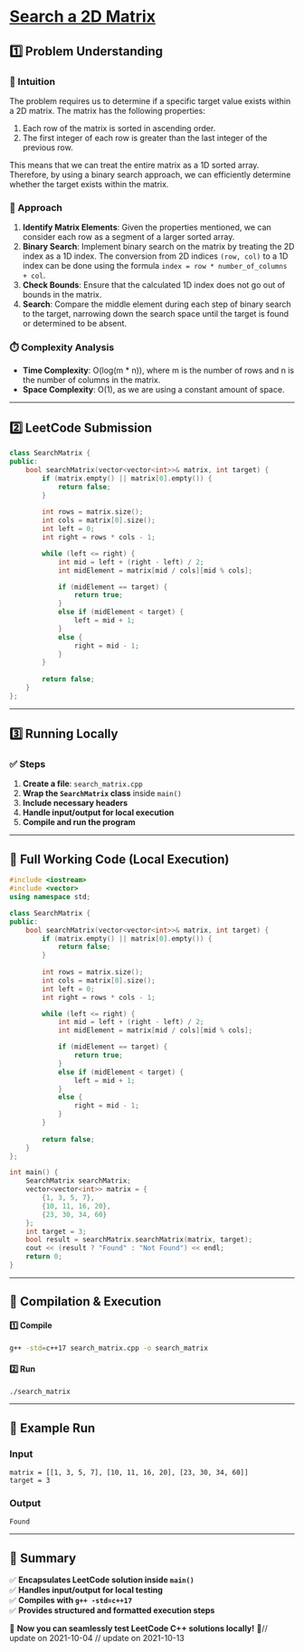 # **[Search a 2D Matrix](https://leetcode.com/problems/search-a-2d-matrix/description/)**  

## **1️⃣ Problem Understanding**  
### **📌 Intuition**  
The problem requires us to determine if a specific target value exists within a 2D matrix. The matrix has the following properties:
1. Each row of the matrix is sorted in ascending order.
2. The first integer of each row is greater than the last integer of the previous row.

This means that we can treat the entire matrix as a 1D sorted array. Therefore, by using a binary search approach, we can efficiently determine whether the target exists within the matrix.

### **🚀 Approach**  
1. **Identify Matrix Elements**: Given the properties mentioned, we can consider each row as a segment of a larger sorted array.
2. **Binary Search**: Implement binary search on the matrix by treating the 2D index as a 1D index. The conversion from 2D indices `(row, col)` to a 1D index can be done using the formula `index = row * number_of_columns + col`.
3. **Check Bounds**: Ensure that the calculated 1D index does not go out of bounds in the matrix.
4. **Search**: Compare the middle element during each step of binary search to the target, narrowing down the search space until the target is found or determined to be absent.

### **⏱️ Complexity Analysis**  
- **Time Complexity**: O(log(m * n)), where m is the number of rows and n is the number of columns in the matrix.
- **Space Complexity**: O(1), as we are using a constant amount of space.

---  

## **2️⃣ LeetCode Submission**  
```cpp
class SearchMatrix {
public:
    bool searchMatrix(vector<vector<int>>& matrix, int target) {
        if (matrix.empty() || matrix[0].empty()) {
            return false;
        }
        
        int rows = matrix.size();
        int cols = matrix[0].size();
        int left = 0;
        int right = rows * cols - 1;

        while (left <= right) {
            int mid = left + (right - left) / 2;
            int midElement = matrix[mid / cols][mid % cols];

            if (midElement == target) {
                return true;
            }
            else if (midElement < target) {
                left = mid + 1;
            }
            else {
                right = mid - 1;
            }
        }
        
        return false;
    }
};
```  

---  

## **3️⃣ Running Locally**  
### **✅ Steps**  
1. **Create a file**: `search_matrix.cpp`  
2. **Wrap the `SearchMatrix` class** inside `main()`  
3. **Include necessary headers**  
4. **Handle input/output for local execution**  
5. **Compile and run the program**  

---  

## **📝 Full Working Code (Local Execution)**  
```cpp
#include <iostream>
#include <vector>
using namespace std;

class SearchMatrix {
public:
    bool searchMatrix(vector<vector<int>>& matrix, int target) {
        if (matrix.empty() || matrix[0].empty()) {
            return false;
        }
        
        int rows = matrix.size();
        int cols = matrix[0].size();
        int left = 0;
        int right = rows * cols - 1;

        while (left <= right) {
            int mid = left + (right - left) / 2;
            int midElement = matrix[mid / cols][mid % cols];

            if (midElement == target) {
                return true;
            }
            else if (midElement < target) {
                left = mid + 1;
            }
            else {
                right = mid - 1;
            }
        }
        
        return false;
    }
};

int main() {
    SearchMatrix searchMatrix;
    vector<vector<int>> matrix = {
        {1, 3, 5, 7},
        {10, 11, 16, 20},
        {23, 30, 34, 60}
    };
    int target = 3;
    bool result = searchMatrix.searchMatrix(matrix, target);
    cout << (result ? "Found" : "Not Found") << endl;
    return 0;
}
```  

---  

## **🔧 Compilation & Execution**  
#### **1️⃣ Compile**  
```bash
g++ -std=c++17 search_matrix.cpp -o search_matrix
```  

#### **2️⃣ Run**  
```bash
./search_matrix
```  

---  

## **🎯 Example Run**  
### **Input**  
```
matrix = [[1, 3, 5, 7], [10, 11, 16, 20], [23, 30, 34, 60]]
target = 3
```  
### **Output**  
```
Found
```  

---  

## **📌 Summary**  
✅ **Encapsulates LeetCode solution inside `main()`**  
✅ **Handles input/output for local testing**  
✅ **Compiles with `g++ -std=c++17`**  
✅ **Provides structured and formatted execution steps**  

🚀 **Now you can seamlessly test LeetCode C++ solutions locally!** 🚀// update on 2021-10-04
// update on 2021-10-13
